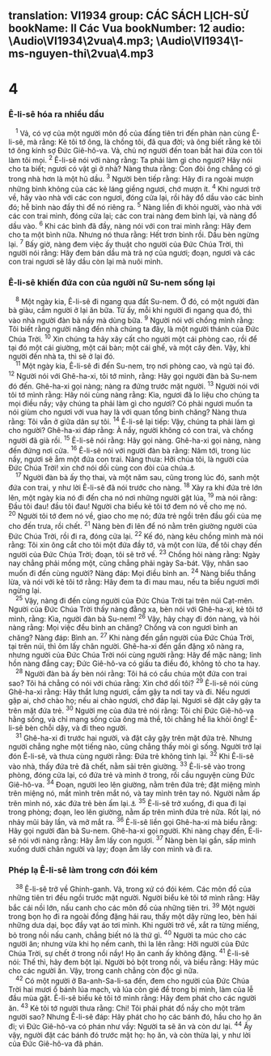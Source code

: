 translation: VI1934
group: CÁC SÁCH LỊCH-SỬ
bookName: II Các Vua 
bookNumber: 12
audio: \Audio\VI1934\2vua\4.mp3; \Audio\VI1934\1-ms-nguyen-thi\2vua\4.mp3
-------

<div class="title"><h1>4</h1><h3>Ê-li-sê hóa ra nhiều dầu</h3></div>
<span class="verse 2vua_4_1"> <sup>1</sup> Vả, có vợ của một người môn đồ của đấng tiên tri đến phàn nàn cùng Ê-li-sê, mà rằng: Kẻ tôi tớ ông, là chồng tôi, đã qua đời; và ông biết rằng kẻ tôi tớ ông kính sợ Đức Giê-hô-va. Vả, chủ nợ người đến toan bắt hai đứa con tôi làm tôi mọi. </span>
<span class="verse 2vua_4_2"><sup>2</sup> Ê-li-sê nói với nàng rằng: Ta phải làm gì cho ngươi? Hãy nói cho ta biết; ngươi có vật gì ở nhà? Nàng thưa rằng: Con đòi ông chẳng có gì trong nhà hơn là một hũ dầu. </span>
<span class="verse 2vua_4_3"><sup>3</sup> Người bèn tiếp rằng: Hãy đi ra ngoài mượn những bình không của các kẻ láng giềng ngươi, chớ mượn ít. </span>
<span class="verse 2vua_4_4"><sup>4</sup> Khi ngươi trở về, hãy vào nhà với các con ngươi, đóng cửa lại, rồi hãy đổ dầu vào các bình đó; hễ bình nào đầy thì để nó riêng ra. </span>
<span class="verse 2vua_4_5"><sup>5</sup> Nàng liền đi khỏi người, vào nhà với các con trai mình, đóng cửa lại; các con trai nàng đem bình lại, và nàng đổ dầu vào. </span>
<span class="verse 2vua_4_6"><sup>6</sup> Khi các bình đã đầy, nàng nói với con trai mình rằng: Hãy đem cho ta một bình nữa. Nhưng nó thưa rằng: Hết trơn bình rồi. Dầu bèn ngừng lại. </span>
<span class="verse 2vua_4_7"><sup>7</sup> Bấy giờ, nàng đem việc ấy thuật cho người của Đức Chúa Trời, thì người nói rằng: Hãy đem bán dầu mà trả nợ của ngươi; đoạn, ngươi và các con trai ngươi sẽ lấy dầu còn lại mà nuôi mình. <br/></span>
<div class="title"><h3>Ê-li-sê khiến đứa con của người nữ Su-nem sống lại</h3></div>
<span class="verse 2vua_4_8"> <sup>8</sup> Một ngày kia, Ê-li-sê đi ngang qua đất Su-nem. Ở đó, có một người đàn bà giàu, cầm người ở lại ăn bữa. Từ ấy, mỗi khi người đi ngang qua đó, thì vào nhà người đàn bà nầy mà dùng bữa. </span>
<span class="verse 2vua_4_9"><sup>9</sup> Người nói với chồng mình rằng: Tôi biết rằng người năng đến nhà chúng ta đây, là một người thánh của Đức Chúa Trời. </span>
<span class="verse 2vua_4_10"><sup>10</sup> Xin chúng ta hãy xây cất cho người một cái phòng cao, rồi để tại đó một cái giường, một cái bàn; một cái ghế, và một cây đèn. Vậy, khi người đến nhà ta, thì sẽ ở lại đó. <br/></span>
<span class="verse 2vua_4_11"> <sup>11</sup> Một ngày kia, Ê-li-sê đi đến Su-nem, trọ nơi phòng cao, và ngủ tại đó. </span>
<span class="verse 2vua_4_12"><sup>12</sup> Người nói với Ghê-ha-xi, tôi tớ mình, rằng: Hãy gọi người đàn bà Su-nem đó đến. Ghê-ha-xi gọi nàng; nàng ra đứng trước mặt người. </span>
<span class="verse 2vua_4_13"><sup>13</sup> Người nói với tôi tớ mình rằng: Hãy nói cùng nàng rằng: Kìa, ngươi đã lo liệu cho chúng ta mọi điều nầy; vậy chúng ta phải làm gì cho ngươi? Có phải ngươi muốn ta nói giùm cho ngươi với vua hay là với quan tổng binh chăng? Nàng thưa rằng: Tôi vẫn ở giữa dân sự tôi. </span>
<span class="verse 2vua_4_14"><sup>14</sup> Ê-li-sê lại tiếp: Vậy, chúng ta phải làm gì cho người? Ghê-ha-xi đáp rằng: À nầy, người không có con trai, và chồng người đã già rồi. </span>
<span class="verse 2vua_4_15"><sup>15</sup> Ê-li-sê nói rằng: Hãy gọi nàng. Ghê-ha-xi gọi nàng, nàng đến đứng nơi cửa. </span>
<span class="verse 2vua_4_16"><sup>16</sup> Ê-li-sê nói với người đàn bà rằng: Năm tới, trong lúc nầy, ngươi sẽ ẵm một đứa con trai. Nàng thưa: Hỡi chúa tôi, là người của Đức Chúa Trời! xin chớ nói dối cùng con đòi của chúa.<a data-toggle="tooltip" data-placement="bottom" title="Sa 18:4">⚓</a><br/></span>
<span class="verse 2vua_4_17"> <sup>17</sup> Người đàn bà ấy thọ thai, và một năm sau, cũng trong lúc đó, sanh một đứa con trai, y như lời Ê-li-sê đã nói trước cho nàng. </span>
<span class="verse 2vua_4_18"><sup>18</sup> Xảy ra khi đứa trẻ lớn lên, một ngày kia nó đi đến cha nó nơi những người gặt lúa, </span>
<span class="verse 2vua_4_19"><sup>19</sup> mà nói rằng: Đầu tôi đau! đầu tôi đau! Người cha biểu kẻ tôi tớ đem nó về cho mẹ nó. </span>
<span class="verse 2vua_4_20"><sup>20</sup> Người tôi tớ đem nó về, giao cho mẹ nó; đứa trẻ ngồi trên đầu gối của mẹ cho đến trưa, rồi chết. </span>
<span class="verse 2vua_4_21"><sup>21</sup> Nàng bèn đi lên để nó nằm trên giường người của Đức Chúa Trời, rồi đi ra, đóng cửa lại. </span>
<span class="verse 2vua_4_22"><sup>22</sup> Kế đó, nàng kêu chồng mình mà nói rằng: Tôi xin ông cắt cho tôi một đứa đầy tớ, và một con lừa, để tôi chạy đến người của Đức Chúa Trời; đoạn, tôi sẽ trở về. </span>
<span class="verse 2vua_4_23"><sup>23</sup> Chồng hỏi nàng rằng: Ngày nay chẳng phải mồng một, cũng chẳng phải ngày Sa-bát. Vậy, nhân sao muốn đi đến cùng người? Nàng đáp: Mọi điều bình an. </span>
<span class="verse 2vua_4_24"><sup>24</sup> Nàng biểu thắng lừa, và nói với kẻ tôi tớ rằng: Hãy đem ta đi mau mau, nếu ta biểu ngươi mới ngừng lại. <br/></span>
<span class="verse 2vua_4_25"> <sup>25</sup> Vậy, nàng đi đến cùng người của Đức Chúa Trời tại trên núi Cạt-mên. Người của Đức Chúa Trời thấy nàng đằng xa, bèn nói với Ghê-ha-xi, kẻ tôi tớ mình, rằng: Kìa, người đàn bà Su-nem! </span>
<span class="verse 2vua_4_26"><sup>26</sup> Vậy, hãy chạy đi đón nàng, và hỏi nàng rằng: Mọi việc đều bình an chăng? Chồng và con ngươi bình an chăng? Nàng đáp: Bình an. </span>
<span class="verse 2vua_4_27"><sup>27</sup> Khi nàng đến gần người của Đức Chúa Trời, tại trên núi, thì ôm lấy chân người. Ghê-ha-xi đến gần đặng xô nàng ra, nhưng người của Đức Chúa Trời nói cùng người rằng: Hãy để mặc nàng; linh hồn nàng đắng cay; Đức Giê-hô-va có giấu ta điều đó, không tỏ cho ta hay. <br/></span>
<span class="verse 2vua_4_28"> <sup>28</sup> Người đàn bà ấy bèn nói rằng: Tôi há có cầu chúa một đứa con trai sao? Tôi há chẳng có nói với chúa rằng: Xin chớ dối tôi? </span>
<span class="verse 2vua_4_29"><sup>29</sup> Ê-li-sê nói cùng Ghê-ha-xi rằng: Hãy thắt lưng ngươi, cầm gậy ta nơi tay và đi. Nếu ngươi gặp ai, chớ chào họ; nếu ai chào ngươi, chớ đáp lại. Ngươi sẽ đặt cây gậy ta trên mặt đứa trẻ. </span>
<span class="verse 2vua_4_30"><sup>30</sup> Người mẹ của đứa trẻ nói rằng: Tôi chỉ Đức Giê-hô-va hằng sống, và chỉ mạng sống của ông mà thề, tôi chẳng hề lìa khỏi ông! Ê-li-sê bèn chỗi dậy, và đi theo người. <br/></span>
<span class="verse 2vua_4_31"> <sup>31</sup> Ghê-ha-xi đi trước hai người, và đặt cây gậy trên mặt đứa trẻ. Nhưng người chẳng nghe một tiếng nào, cũng chẳng thấy mòi gì sống. Người trở lại đón Ê-li-sê, và thưa cùng người rằng: Đứa trẻ không tỉnh lại. </span>
<span class="verse 2vua_4_32"><sup>32</sup> Khi Ê-li-sê vào nhà, thấy đứa trẻ đã chết, nằm sải trên giường. </span>
<span class="verse 2vua_4_33"><sup>33</sup> Ê-li-sê vào trong phòng, đóng cửa lại, có đứa trẻ và mình ở trong, rồi cầu nguyện cùng Đức Giê-hô-va. </span>
<span class="verse 2vua_4_34"><sup>34</sup> Đoạn, người leo lên giường, nằm trên đứa trẻ; đặt miệng mình trên miệng nó, mắt mình trên mắt nó, và tay mình trên tay nó. Người nằm ấp trên mình nó, xác đứa trẻ bèn ấm lại.<a data-toggle="tooltip" data-placement="bottom" title="1Vua 17:21">⚓</a></span>
<span class="verse 2vua_4_35"><sup>35</sup> Ê-li-sê trở xuống, đi qua đi lại trong phòng; đoạn, leo lên giường, nằm ấp trên mình đứa trẻ nữa. Rốt lại, nó nhảy mũi bảy lần, và mở mắt ra. </span>
<span class="verse 2vua_4_36"><sup>36</sup> Ê-li-sê liền gọi Ghê-ha-xi mà biểu rằng: Hãy gọi người đàn bà Su-nem. Ghê-ha-xi gọi người. Khi nàng chạy đến, Ê-li-sê nói với nàng rằng: Hãy ẵm lấy con ngươi. </span>
<span class="verse 2vua_4_37"><sup>37</sup> Nàng bèn lại gần, sấp mình xuống dưới chân người và lạy; đoạn ẵm lấy con mình và đi ra. <br/></span>
<div class="title"><h3>Phép lạ Ê-li-sê làm trong cơn đói kém</h3></div>
<span class="verse 2vua_4_38"> <sup>38</sup> Ê-li-sê trở về Ghinh-ganh. Vả, trong xứ có đói kém. Các môn đồ của những tiên tri đều ngồi trước mặt người. Người biểu kẻ tôi tớ mình rằng: Hãy bắc cái nồi lớn, nấu canh cho các môn đồ của những tiên tri. </span>
<span class="verse 2vua_4_39"><sup>39</sup> Một người trong bọn họ đi ra ngoài đồng đặng hái rau, thấy một dây rừng leo, bèn hái những dưa dại, bọc đầy vạt áo tơi mình. Khi người trở về, xắt ra từng miếng, bỏ trong nồi nấu canh, chẳng biết nó là thứ gì. </span>
<span class="verse 2vua_4_40"><sup>40</sup> Người ta múc cho các người ăn; nhưng vừa khi họ nếm canh, thì la lên rằng: Hỡi người của Đức Chúa Trời, sự chết ở trong nồi nầy! Họ ăn canh ấy không đặng. </span>
<span class="verse 2vua_4_41"><sup>41</sup> Ê-li-sê nói: Thế thì, hãy đem bột lại. Người bỏ bột trong nồi, và biểu rằng: Hãy múc cho các người ăn. Vậy, trong canh chẳng còn độc gì nữa. <br/></span>
<span class="verse 2vua_4_42"> <sup>42</sup> Có một người ở Ba-anh-Sa-li-sa đến, đem cho người của Đức Chúa Trời hai mươi ổ bánh lúa mạch, và lúa còn gié để trong bị mình, làm của lễ đầu mùa gặt. Ê-li-sê biểu kẻ tôi tớ mình rằng: Hãy đem phát cho các người ăn. </span>
<span class="verse 2vua_4_43"><sup>43</sup> Kẻ tôi tớ người thưa rằng: Chi! Tôi phải phát đồ nầy cho một trăm người sao? Nhưng Ê-li-sê đáp: Hãy phát cho họ các bánh đó, hầu cho họ ăn đi; vì Đức Giê-hô-va có phán như vầy: Người ta sẽ ăn và còn dư lại. </span>
<span class="verse 2vua_4_44"><sup>44</sup> Ấy vậy, người đặt các bánh đó trước mặt họ: họ ăn, và còn thừa lại, y như lời của Đức Giê-hô-va đã phán. <br/></span>
